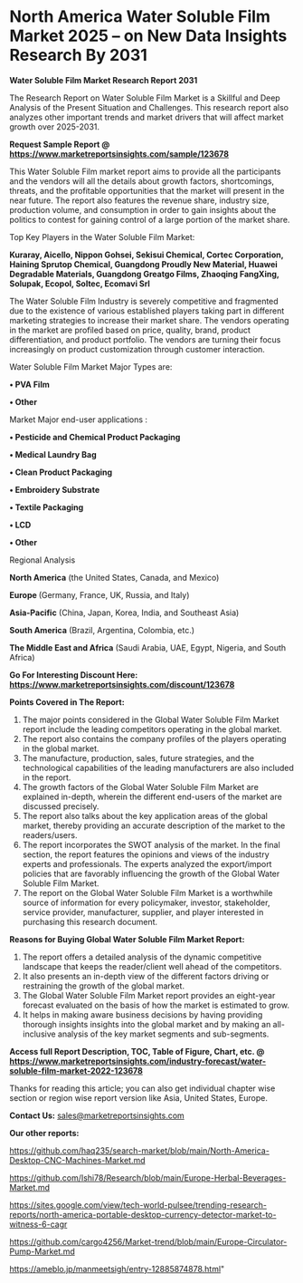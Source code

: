 # North America Water Soluble Film Market 2025 – on New Data Insights Research By 2031

<strong>Water Soluble Film Market Research Report 2031</strong>

The Research Report on Water Soluble Film Market is a Skillful and Deep Analysis of the Present Situation and Challenges. This research report also analyzes other important trends and market drivers that will affect market growth over 2025-2031.

<strong>Request Sample Report @ <a href=https://www.marketreportsinsights.com/sample/123678>https://www.marketreportsinsights.com/sample/123678</a></strong>

This Water Soluble Film market report aims to provide all the participants and the vendors will all the details about growth factors, shortcomings, threats, and the profitable opportunities that the market will present in the near future. The report also features the revenue share, industry size, production volume, and consumption in order to gain insights about the politics to contest for gaining control of a large portion of the market share.

Top Key Players in the Water Soluble Film Market:

<strong>Kuraray, Aicello, Nippon Gohsei, Sekisui Chemical, Cortec Corporation, Haining Sprutop Chemical, Guangdong Proudly New Material, Huawei Degradable Materials, Guangdong Greatgo Films, Zhaoqing FangXing, Solupak, Ecopol, Soltec, Ecomavi Srl</strong>

The Water Soluble Film Industry is severely competitive and fragmented due to the existence of various established players taking part in different marketing strategies to increase their market share. The vendors operating in the market are profiled based on price, quality, brand, product differentiation, and product portfolio. The vendors are turning their focus increasingly on product customization through customer interaction.

Water Soluble Film Market Major Types are:

<strong>• PVA Film

• Other</strong>

Market Major end-user applications :

<strong>• Pesticide and Chemical Product Packaging

• Medical Laundry Bag

• Clean Product Packaging

• Embroidery Substrate

• Textile Packaging

• LCD

• Other</strong>

Regional Analysis

</u><strong><b>North America</b></strong> (the United States, Canada, and Mexico)

<strong><b>Europe </b></strong>(Germany, France, UK, Russia, and Italy)

<strong><b>Asia-Pacific</b></strong> (China, Japan, Korea, India, and Southeast Asia)

<strong><b>South America</b></strong> (Brazil, Argentina, Colombia, etc.)

<strong><b>The Middle East and Africa</b></strong> (Saudi Arabia, UAE, Egypt, Nigeria, and South Africa)

<strong>Go For Interesting Discount Here: <a href=https://www.marketreportsinsights.com/discount/123678>https://www.marketreportsinsights.com/discount/123678</a></strong>

<strong>Points Covered in The Report:</strong>
<ol>
  <li>The major points considered in the Global Water Soluble Film Market report include the leading competitors operating in the global market.</li>
  <li>The report also contains the company profiles of the players operating in the global market.</li>
  <li>The manufacture, production, sales, future strategies, and the technological capabilities of the leading manufacturers are also included in the report.</li>
  <li>The growth factors of the Global Water Soluble Film Market are explained in-depth, wherein the different end-users of the market are discussed precisely.</li>
  <li>The report also talks about the key application areas of the global market, thereby providing an accurate description of the market to the readers/users.</li>
  <li>The report incorporates the SWOT analysis of the market. In the final section, the report features the opinions and views of the industry experts and professionals. The experts analyzed the export/import policies that are favorably influencing the growth of the Global Water Soluble Film Market.</li>
  <li>The report on the Global Water Soluble Film Market is a worthwhile source of information for every policymaker, investor, stakeholder, service provider, manufacturer, supplier, and player interested in purchasing this research document.</li>
</ol>
<strong>Reasons for Buying Global Water Soluble Film Market Report:</strong>

<ol>
  <li>The report offers a detailed analysis of the dynamic competitive landscape that keeps the reader/client well ahead of the competitors.</li>
  <li>It also presents an in-depth view of the different factors driving or restraining the growth of the global market.</li>
  <li>The Global Water Soluble Film Market report provides an eight-year forecast evaluated on the basis of how the market is estimated to grow.</li>
  <li>It helps in making aware business decisions by having providing thorough insights insights into the global market and by making an all-inclusive analysis of the key market segments and sub-segments.</li>
</ol>
<strong>Access full Report Description, TOC, Table of Figure, Chart, etc. @ <a href=https://www.marketreportsinsights.com/industry-forecast/water-soluble-film-market-2022-123678>https://www.marketreportsinsights.com/industry-forecast/water-soluble-film-market-2022-123678</a></strong>


Thanks for reading this article; you can also get individual chapter wise section or region wise report version like Asia, United States, Europe.

<strong>Contact Us:</strong>
sales@marketreportsinsights.com

<strong>Our other reports:</strong>

<a href=https://github.com/haq235/search-market/blob/main/North-America-Desktop-CNC-Machines-Market.md>https://github.com/haq235/search-market/blob/main/North-America-Desktop-CNC-Machines-Market.md</a>

<a href=https://github.com/Ishi78/Research/blob/main/Europe-Herbal-Beverages-Market.md>https://github.com/Ishi78/Research/blob/main/Europe-Herbal-Beverages-Market.md</a>

<a href=https://sites.google.com/view/tech-world-pulsee/trending-research-reports/north-america-portable-desktop-currency-detector-market-to-witness-6-cagr>https://sites.google.com/view/tech-world-pulsee/trending-research-reports/north-america-portable-desktop-currency-detector-market-to-witness-6-cagr</a>

<a href=https://github.com/cargo4256/Market-trend/blob/main/Europe-Circulator-Pump-Market.md>https://github.com/cargo4256/Market-trend/blob/main/Europe-Circulator-Pump-Market.md</a>

<a href=https://ameblo.jp/manmeetsigh/entry-12885874878.html>https://ameblo.jp/manmeetsigh/entry-12885874878.html</a>"
